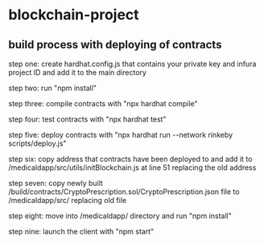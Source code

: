 # blockchain-project

## build process with deploying of contracts
step one: create hardhat.config.js that contains your private key and infura project ID and add it to the main directory

step two: run "npm install"

step three: compile contracts with "npx hardhat compile"

step four: test contracts with "npx hardhat test"

step five: deploy contracts with "npx hardhat run --network rinkeby scripts/deploy.js"

step six: copy address that contracts have been deployed to and add it to /medicaldapp/src/utils/initBlockchain.js at line 51 replacing the old address

step seven: copy newly built /build/contracts/CryptoPrescription.sol/CryptoPrescription.json file to /medicaldapp/src/ replacing old file

step eight: move into /medicaldapp/ directory and run "npm install"

step nine: launch the client with "npm start"

